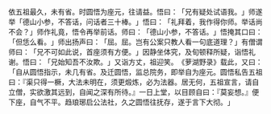 依五祖最久，未有省。时圆悟为座元，往请益。悟曰：​「兄有疑处试语我。​」师遂举「德山小参，不答话，问话者三十棒。​」悟曰：​「礼拜着，我作得你师。举话尚不会？​」师作礼竟，悟令再举前话。师曰：​「德山小参，不答话。​」悟掩其口曰：​「但恁么看。​」师出扬声曰：​「屈。屈。岂有公案只教人看一句底道理？​」有僧谓师曰：​「兄不可如此说，首座须有方便。​」因静坐体究，及旬顿释所疑，诣悟礼谢。悟曰：​「兄始知吾不汝欺。​」又诣方丈，祖迎笑。​《萝湖野录》载此，又曰：​「自从圆悟指示，未几有省。及迁圆悟，监总院务，即举自为座元。圆悟私告五祖曰：『渠只得一橛，大法未明在，须更煅炼，必为法器。居无何，五祖宣言，请自立僧，实欲激其远到，自闻之深有所待。』一日上堂，以目顾自曰：『莫妄想。』便下座，自气不平。趋琅琊启公法社，久之圆悟往抚存，遂于言下大彻。​」